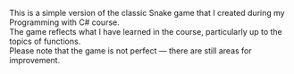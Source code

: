 This is a simple version of the classic Snake game that I created during my Programming with C# course.   
The game reflects what I have learned in the course, particularly up to the topics of functions.   
Please note that the game is not perfect — there are still areas for improvement.
